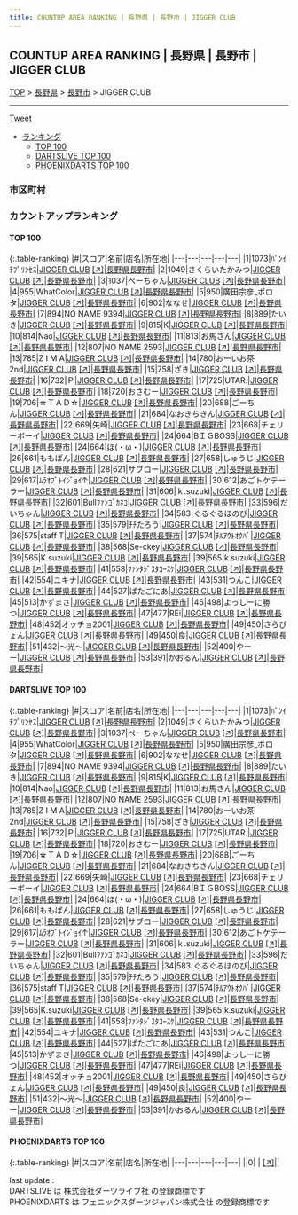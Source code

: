 ```yaml
---
title: COUNTUP AREA RANKING | 長野県 | 長野市 | JIGGER CLUB
---
```

## COUNTUP AREA RANKING | 長野県 | 長野市 | JIGGER CLUB

[TOP](/darts/rank/) > [長野県](/darts/rank/長野県/) > [長野市](/darts/rank/長野県/長野市/) > JIGGER CLUB

___

<a href="https://twitter.com/share?ref_src=twsrc%5Etfw" data-text="COUNTUP AREA RANKING | 長野県長野市JIGGER CLUB" class="twitter-share-button" data-hashtags="DARTSLIVE,PHOENIXDARTS,darts,ダーツ" data-show-count="false">Tweet</a>

* [ランキング](#カウントアップランキング)
    * [TOP 100](#top-100)
    * [DARTSLIVE TOP 100](#dartslive-top-100)
    * [PHOENIXDARTS TOP 100](#phoenixdarts-top-100)

### 市区町村

<ul>

</ul>

### カウントアップランキング

#### TOP 100



{:.table-ranking}
|#|スコア|名前|店名|所在地|
|---|---|---|---|---|
|1|1073|<span class="rank-name-dl">ﾊﾟﾝｲﾁﾌﾟﾘﾝｾｽ</span>|<a href="/darts/rank/shops/3c9201fee5a68e04a3f63593b5358cc4.html">JIGGER CLUB</a> <a href="https://search.dartslive.com/jp/shop/3c9201fee5a68e04a3f63593b5358cc4">[↗]</a>|<a href="/darts/rank/長野県/長野市">長野県長野市</a>|
|2|1049|<span class="rank-name-dl">さくらいたかみつ</span>|<a href="/darts/rank/shops/3c9201fee5a68e04a3f63593b5358cc4.html">JIGGER CLUB</a> <a href="https://search.dartslive.com/jp/shop/3c9201fee5a68e04a3f63593b5358cc4">[↗]</a>|<a href="/darts/rank/長野県/長野市">長野県長野市</a>|
|3|1037|<span class="rank-name-dl">ぺーちゃん</span>|<a href="/darts/rank/shops/3c9201fee5a68e04a3f63593b5358cc4.html">JIGGER CLUB</a> <a href="https://search.dartslive.com/jp/shop/3c9201fee5a68e04a3f63593b5358cc4">[↗]</a>|<a href="/darts/rank/長野県/長野市">長野県長野市</a>|
|4|955|<span class="rank-name-dl">WhatColor</span>|<a href="/darts/rank/shops/3c9201fee5a68e04a3f63593b5358cc4.html">JIGGER CLUB</a> <a href="https://search.dartslive.com/jp/shop/3c9201fee5a68e04a3f63593b5358cc4">[↗]</a>|<a href="/darts/rank/長野県/長野市">長野県長野市</a>|
|5|950|<span class="rank-name-dl">廣田宗彦_ポロタ</span>|<a href="/darts/rank/shops/3c9201fee5a68e04a3f63593b5358cc4.html">JIGGER CLUB</a> <a href="https://search.dartslive.com/jp/shop/3c9201fee5a68e04a3f63593b5358cc4">[↗]</a>|<a href="/darts/rank/長野県/長野市">長野県長野市</a>|
|6|902|<span class="rank-name-dl">ななせ</span>|<a href="/darts/rank/shops/3c9201fee5a68e04a3f63593b5358cc4.html">JIGGER CLUB</a> <a href="https://search.dartslive.com/jp/shop/3c9201fee5a68e04a3f63593b5358cc4">[↗]</a>|<a href="/darts/rank/長野県/長野市">長野県長野市</a>|
|7|894|<span class="rank-name-dl">NO NAME 9394</span>|<a href="/darts/rank/shops/3c9201fee5a68e04a3f63593b5358cc4.html">JIGGER CLUB</a> <a href="https://search.dartslive.com/jp/shop/3c9201fee5a68e04a3f63593b5358cc4">[↗]</a>|<a href="/darts/rank/長野県/長野市">長野県長野市</a>|
|8|889|<span class="rank-name-dl">たいき</span>|<a href="/darts/rank/shops/3c9201fee5a68e04a3f63593b5358cc4.html">JIGGER CLUB</a> <a href="https://search.dartslive.com/jp/shop/3c9201fee5a68e04a3f63593b5358cc4">[↗]</a>|<a href="/darts/rank/長野県/長野市">長野県長野市</a>|
|9|815|<span class="rank-name-dl">K</span>|<a href="/darts/rank/shops/3c9201fee5a68e04a3f63593b5358cc4.html">JIGGER CLUB</a> <a href="https://search.dartslive.com/jp/shop/3c9201fee5a68e04a3f63593b5358cc4">[↗]</a>|<a href="/darts/rank/長野県/長野市">長野県長野市</a>|
|10|814|<span class="rank-name-dl">Nao</span>|<a href="/darts/rank/shops/3c9201fee5a68e04a3f63593b5358cc4.html">JIGGER CLUB</a> <a href="https://search.dartslive.com/jp/shop/3c9201fee5a68e04a3f63593b5358cc4">[↗]</a>|<a href="/darts/rank/長野県/長野市">長野県長野市</a>|
|11|813|<span class="rank-name-dl">お馬さん</span>|<a href="/darts/rank/shops/3c9201fee5a68e04a3f63593b5358cc4.html">JIGGER CLUB</a> <a href="https://search.dartslive.com/jp/shop/3c9201fee5a68e04a3f63593b5358cc4">[↗]</a>|<a href="/darts/rank/長野県/長野市">長野県長野市</a>|
|12|807|<span class="rank-name-dl">NO NAME 2593</span>|<a href="/darts/rank/shops/3c9201fee5a68e04a3f63593b5358cc4.html">JIGGER CLUB</a> <a href="https://search.dartslive.com/jp/shop/3c9201fee5a68e04a3f63593b5358cc4">[↗]</a>|<a href="/darts/rank/長野県/長野市">長野県長野市</a>|
|13|785|<span class="rank-name-dl">Z I M A</span>|<a href="/darts/rank/shops/3c9201fee5a68e04a3f63593b5358cc4.html">JIGGER CLUB</a> <a href="https://search.dartslive.com/jp/shop/3c9201fee5a68e04a3f63593b5358cc4">[↗]</a>|<a href="/darts/rank/長野県/長野市">長野県長野市</a>|
|14|780|<span class="rank-name-dl">おーいお茶2nd</span>|<a href="/darts/rank/shops/3c9201fee5a68e04a3f63593b5358cc4.html">JIGGER CLUB</a> <a href="https://search.dartslive.com/jp/shop/3c9201fee5a68e04a3f63593b5358cc4">[↗]</a>|<a href="/darts/rank/長野県/長野市">長野県長野市</a>|
|15|758|<span class="rank-name-dl">ざき</span>|<a href="/darts/rank/shops/3c9201fee5a68e04a3f63593b5358cc4.html">JIGGER CLUB</a> <a href="https://search.dartslive.com/jp/shop/3c9201fee5a68e04a3f63593b5358cc4">[↗]</a>|<a href="/darts/rank/長野県/長野市">長野県長野市</a>|
|16|732|<span class="rank-name-dl">Ｐ</span>|<a href="/darts/rank/shops/3c9201fee5a68e04a3f63593b5358cc4.html">JIGGER CLUB</a> <a href="https://search.dartslive.com/jp/shop/3c9201fee5a68e04a3f63593b5358cc4">[↗]</a>|<a href="/darts/rank/長野県/長野市">長野県長野市</a>|
|17|725|<span class="rank-name-dl">UTAR.</span>|<a href="/darts/rank/shops/3c9201fee5a68e04a3f63593b5358cc4.html">JIGGER CLUB</a> <a href="https://search.dartslive.com/jp/shop/3c9201fee5a68e04a3f63593b5358cc4">[↗]</a>|<a href="/darts/rank/長野県/長野市">長野県長野市</a>|
|18|720|<span class="rank-name-dl">おさむー</span>|<a href="/darts/rank/shops/3c9201fee5a68e04a3f63593b5358cc4.html">JIGGER CLUB</a> <a href="https://search.dartslive.com/jp/shop/3c9201fee5a68e04a3f63593b5358cc4">[↗]</a>|<a href="/darts/rank/長野県/長野市">長野県長野市</a>|
|19|706|<span class="rank-name-dl">☆ＴＡＤ☆</span>|<a href="/darts/rank/shops/3c9201fee5a68e04a3f63593b5358cc4.html">JIGGER CLUB</a> <a href="https://search.dartslive.com/jp/shop/3c9201fee5a68e04a3f63593b5358cc4">[↗]</a>|<a href="/darts/rank/長野県/長野市">長野県長野市</a>|
|20|688|<span class="rank-name-dl">ごーちん</span>|<a href="/darts/rank/shops/3c9201fee5a68e04a3f63593b5358cc4.html">JIGGER CLUB</a> <a href="https://search.dartslive.com/jp/shop/3c9201fee5a68e04a3f63593b5358cc4">[↗]</a>|<a href="/darts/rank/長野県/長野市">長野県長野市</a>|
|21|684|<span class="rank-name-dl">なおきちきん</span>|<a href="/darts/rank/shops/3c9201fee5a68e04a3f63593b5358cc4.html">JIGGER CLUB</a> <a href="https://search.dartslive.com/jp/shop/3c9201fee5a68e04a3f63593b5358cc4">[↗]</a>|<a href="/darts/rank/長野県/長野市">長野県長野市</a>|
|22|669|<span class="rank-name-dl">矢崎</span>|<a href="/darts/rank/shops/3c9201fee5a68e04a3f63593b5358cc4.html">JIGGER CLUB</a> <a href="https://search.dartslive.com/jp/shop/3c9201fee5a68e04a3f63593b5358cc4">[↗]</a>|<a href="/darts/rank/長野県/長野市">長野県長野市</a>|
|23|668|<span class="rank-name-dl">チェリーボーイ</span>|<a href="/darts/rank/shops/3c9201fee5a68e04a3f63593b5358cc4.html">JIGGER CLUB</a> <a href="https://search.dartslive.com/jp/shop/3c9201fee5a68e04a3f63593b5358cc4">[↗]</a>|<a href="/darts/rank/長野県/長野市">長野県長野市</a>|
|24|664|<span class="rank-name-dl">BＩＧBOSS</span>|<a href="/darts/rank/shops/3c9201fee5a68e04a3f63593b5358cc4.html">JIGGER CLUB</a> <a href="https://search.dartslive.com/jp/shop/3c9201fee5a68e04a3f63593b5358cc4">[↗]</a>|<a href="/darts/rank/長野県/長野市">長野県長野市</a>|
|24|664|<span class="rank-name-dl">ほ(・ω・)</span>|<a href="/darts/rank/shops/3c9201fee5a68e04a3f63593b5358cc4.html">JIGGER CLUB</a> <a href="https://search.dartslive.com/jp/shop/3c9201fee5a68e04a3f63593b5358cc4">[↗]</a>|<a href="/darts/rank/長野県/長野市">長野県長野市</a>|
|26|661|<span class="rank-name-dl">ももぱん</span>|<a href="/darts/rank/shops/3c9201fee5a68e04a3f63593b5358cc4.html">JIGGER CLUB</a> <a href="https://search.dartslive.com/jp/shop/3c9201fee5a68e04a3f63593b5358cc4">[↗]</a>|<a href="/darts/rank/長野県/長野市">長野県長野市</a>|
|27|658|<span class="rank-name-dl">しゅうじ</span>|<a href="/darts/rank/shops/3c9201fee5a68e04a3f63593b5358cc4.html">JIGGER CLUB</a> <a href="https://search.dartslive.com/jp/shop/3c9201fee5a68e04a3f63593b5358cc4">[↗]</a>|<a href="/darts/rank/長野県/長野市">長野県長野市</a>|
|28|621|<span class="rank-name-dl">サブロー</span>|<a href="/darts/rank/shops/3c9201fee5a68e04a3f63593b5358cc4.html">JIGGER CLUB</a> <a href="https://search.dartslive.com/jp/shop/3c9201fee5a68e04a3f63593b5358cc4">[↗]</a>|<a href="/darts/rank/長野県/長野市">長野県長野市</a>|
|29|617|<span class="rank-name-dl">ﾑﾗｵﾌﾞﾄｲｼﾞｮｲ↑</span>|<a href="/darts/rank/shops/3c9201fee5a68e04a3f63593b5358cc4.html">JIGGER CLUB</a> <a href="https://search.dartslive.com/jp/shop/3c9201fee5a68e04a3f63593b5358cc4">[↗]</a>|<a href="/darts/rank/長野県/長野市">長野県長野市</a>|
|30|612|<span class="rank-name-dl">あごトケテーラー</span>|<a href="/darts/rank/shops/3c9201fee5a68e04a3f63593b5358cc4.html">JIGGER CLUB</a> <a href="https://search.dartslive.com/jp/shop/3c9201fee5a68e04a3f63593b5358cc4">[↗]</a>|<a href="/darts/rank/長野県/長野市">長野県長野市</a>|
|31|606|<span class="rank-name-dl">ｋ.suzuki</span>|<a href="/darts/rank/shops/3c9201fee5a68e04a3f63593b5358cc4.html">JIGGER CLUB</a> <a href="https://search.dartslive.com/jp/shop/3c9201fee5a68e04a3f63593b5358cc4">[↗]</a>|<a href="/darts/rank/長野県/長野市">長野県長野市</a>|
|32|601|<span class="rank-name-dl">Bullﾌｧﾝｺﾞｶﾈｺ</span>|<a href="/darts/rank/shops/3c9201fee5a68e04a3f63593b5358cc4.html">JIGGER CLUB</a> <a href="https://search.dartslive.com/jp/shop/3c9201fee5a68e04a3f63593b5358cc4">[↗]</a>|<a href="/darts/rank/長野県/長野市">長野県長野市</a>|
|33|596|<span class="rank-name-dl">だいちゃん</span>|<a href="/darts/rank/shops/3c9201fee5a68e04a3f63593b5358cc4.html">JIGGER CLUB</a> <a href="https://search.dartslive.com/jp/shop/3c9201fee5a68e04a3f63593b5358cc4">[↗]</a>|<a href="/darts/rank/長野県/長野市">長野県長野市</a>|
|34|583|<span class="rank-name-dl">ぐるぐるほのぴ</span>|<a href="/darts/rank/shops/3c9201fee5a68e04a3f63593b5358cc4.html">JIGGER CLUB</a> <a href="https://search.dartslive.com/jp/shop/3c9201fee5a68e04a3f63593b5358cc4">[↗]</a>|<a href="/darts/rank/長野県/長野市">長野県長野市</a>|
|35|579|<span class="rank-name-dl">ﾁﾁたろう</span>|<a href="/darts/rank/shops/3c9201fee5a68e04a3f63593b5358cc4.html">JIGGER CLUB</a> <a href="https://search.dartslive.com/jp/shop/3c9201fee5a68e04a3f63593b5358cc4">[↗]</a>|<a href="/darts/rank/長野県/長野市">長野県長野市</a>|
|36|575|<span class="rank-name-dl">staff T</span>|<a href="/darts/rank/shops/3c9201fee5a68e04a3f63593b5358cc4.html">JIGGER CLUB</a> <a href="https://search.dartslive.com/jp/shop/3c9201fee5a68e04a3f63593b5358cc4">[↗]</a>|<a href="/darts/rank/長野県/長野市">長野県長野市</a>|
|37|574|<span class="rank-name-dl">ﾁﾙｱｳﾄｵｸﾊﾞ</span>|<a href="/darts/rank/shops/3c9201fee5a68e04a3f63593b5358cc4.html">JIGGER CLUB</a> <a href="https://search.dartslive.com/jp/shop/3c9201fee5a68e04a3f63593b5358cc4">[↗]</a>|<a href="/darts/rank/長野県/長野市">長野県長野市</a>|
|38|568|<span class="rank-name-dl">Se-ckey</span>|<a href="/darts/rank/shops/3c9201fee5a68e04a3f63593b5358cc4.html">JIGGER CLUB</a> <a href="https://search.dartslive.com/jp/shop/3c9201fee5a68e04a3f63593b5358cc4">[↗]</a>|<a href="/darts/rank/長野県/長野市">長野県長野市</a>|
|39|565|<span class="rank-name-dl">K.suzuki</span>|<a href="/darts/rank/shops/3c9201fee5a68e04a3f63593b5358cc4.html">JIGGER CLUB</a> <a href="https://search.dartslive.com/jp/shop/3c9201fee5a68e04a3f63593b5358cc4">[↗]</a>|<a href="/darts/rank/長野県/長野市">長野県長野市</a>|
|39|565|<span class="rank-name-dl">k.suzuki</span>|<a href="/darts/rank/shops/3c9201fee5a68e04a3f63593b5358cc4.html">JIGGER CLUB</a> <a href="https://search.dartslive.com/jp/shop/3c9201fee5a68e04a3f63593b5358cc4">[↗]</a>|<a href="/darts/rank/長野県/長野市">長野県長野市</a>|
|41|558|<span class="rank-name-dl">ﾌｧﾝﾀｼﾞｽﾀｺｰｽｹ</span>|<a href="/darts/rank/shops/3c9201fee5a68e04a3f63593b5358cc4.html">JIGGER CLUB</a> <a href="https://search.dartslive.com/jp/shop/3c9201fee5a68e04a3f63593b5358cc4">[↗]</a>|<a href="/darts/rank/長野県/長野市">長野県長野市</a>|
|42|554|<span class="rank-name-dl">ユキナ</span>|<a href="/darts/rank/shops/3c9201fee5a68e04a3f63593b5358cc4.html">JIGGER CLUB</a> <a href="https://search.dartslive.com/jp/shop/3c9201fee5a68e04a3f63593b5358cc4">[↗]</a>|<a href="/darts/rank/長野県/長野市">長野県長野市</a>|
|43|531|<span class="rank-name-dl">つんこ</span>|<a href="/darts/rank/shops/3c9201fee5a68e04a3f63593b5358cc4.html">JIGGER CLUB</a> <a href="https://search.dartslive.com/jp/shop/3c9201fee5a68e04a3f63593b5358cc4">[↗]</a>|<a href="/darts/rank/長野県/長野市">長野県長野市</a>|
|44|527|<span class="rank-name-dl">ぱたごにあ</span>|<a href="/darts/rank/shops/3c9201fee5a68e04a3f63593b5358cc4.html">JIGGER CLUB</a> <a href="https://search.dartslive.com/jp/shop/3c9201fee5a68e04a3f63593b5358cc4">[↗]</a>|<a href="/darts/rank/長野県/長野市">長野県長野市</a>|
|45|513|<span class="rank-name-dl">かずまさ</span>|<a href="/darts/rank/shops/3c9201fee5a68e04a3f63593b5358cc4.html">JIGGER CLUB</a> <a href="https://search.dartslive.com/jp/shop/3c9201fee5a68e04a3f63593b5358cc4">[↗]</a>|<a href="/darts/rank/長野県/長野市">長野県長野市</a>|
|46|498|<span class="rank-name-dl">よっしーに勝つ</span>|<a href="/darts/rank/shops/3c9201fee5a68e04a3f63593b5358cc4.html">JIGGER CLUB</a> <a href="https://search.dartslive.com/jp/shop/3c9201fee5a68e04a3f63593b5358cc4">[↗]</a>|<a href="/darts/rank/長野県/長野市">長野県長野市</a>|
|47|477|<span class="rank-name-dl">REi</span>|<a href="/darts/rank/shops/3c9201fee5a68e04a3f63593b5358cc4.html">JIGGER CLUB</a> <a href="https://search.dartslive.com/jp/shop/3c9201fee5a68e04a3f63593b5358cc4">[↗]</a>|<a href="/darts/rank/長野県/長野市">長野県長野市</a>|
|48|452|<span class="rank-name-dl">オッチョ2001</span>|<a href="/darts/rank/shops/3c9201fee5a68e04a3f63593b5358cc4.html">JIGGER CLUB</a> <a href="https://search.dartslive.com/jp/shop/3c9201fee5a68e04a3f63593b5358cc4">[↗]</a>|<a href="/darts/rank/長野県/長野市">長野県長野市</a>|
|49|450|<span class="rank-name-dl">さらぴょん</span>|<a href="/darts/rank/shops/3c9201fee5a68e04a3f63593b5358cc4.html">JIGGER CLUB</a> <a href="https://search.dartslive.com/jp/shop/3c9201fee5a68e04a3f63593b5358cc4">[↗]</a>|<a href="/darts/rank/長野県/長野市">長野県長野市</a>|
|49|450|<span class="rank-name-dl">良</span>|<a href="/darts/rank/shops/3c9201fee5a68e04a3f63593b5358cc4.html">JIGGER CLUB</a> <a href="https://search.dartslive.com/jp/shop/3c9201fee5a68e04a3f63593b5358cc4">[↗]</a>|<a href="/darts/rank/長野県/長野市">長野県長野市</a>|
|51|432|<span class="rank-name-dl">～光～</span>|<a href="/darts/rank/shops/3c9201fee5a68e04a3f63593b5358cc4.html">JIGGER CLUB</a> <a href="https://search.dartslive.com/jp/shop/3c9201fee5a68e04a3f63593b5358cc4">[↗]</a>|<a href="/darts/rank/長野県/長野市">長野県長野市</a>|
|52|400|<span class="rank-name-dl">やーー</span>|<a href="/darts/rank/shops/3c9201fee5a68e04a3f63593b5358cc4.html">JIGGER CLUB</a> <a href="https://search.dartslive.com/jp/shop/3c9201fee5a68e04a3f63593b5358cc4">[↗]</a>|<a href="/darts/rank/長野県/長野市">長野県長野市</a>|
|53|391|<span class="rank-name-dl">かおるん</span>|<a href="/darts/rank/shops/3c9201fee5a68e04a3f63593b5358cc4.html">JIGGER CLUB</a> <a href="https://search.dartslive.com/jp/shop/3c9201fee5a68e04a3f63593b5358cc4">[↗]</a>|<a href="/darts/rank/長野県/長野市">長野県長野市</a>|


#### DARTSLIVE TOP 100



{:.table-ranking}
|#|スコア|名前|店名|所在地|
|---|---|---|---|---|
|1|1073|<span class="rank-name-dl">ﾊﾟﾝｲﾁﾌﾟﾘﾝｾｽ</span>|<a href="/darts/rank/shops/3c9201fee5a68e04a3f63593b5358cc4.html">JIGGER CLUB</a> <a href="https://search.dartslive.com/jp/shop/3c9201fee5a68e04a3f63593b5358cc4">[↗]</a>|<a href="/darts/rank/長野県/長野市">長野県長野市</a>|
|2|1049|<span class="rank-name-dl">さくらいたかみつ</span>|<a href="/darts/rank/shops/3c9201fee5a68e04a3f63593b5358cc4.html">JIGGER CLUB</a> <a href="https://search.dartslive.com/jp/shop/3c9201fee5a68e04a3f63593b5358cc4">[↗]</a>|<a href="/darts/rank/長野県/長野市">長野県長野市</a>|
|3|1037|<span class="rank-name-dl">ぺーちゃん</span>|<a href="/darts/rank/shops/3c9201fee5a68e04a3f63593b5358cc4.html">JIGGER CLUB</a> <a href="https://search.dartslive.com/jp/shop/3c9201fee5a68e04a3f63593b5358cc4">[↗]</a>|<a href="/darts/rank/長野県/長野市">長野県長野市</a>|
|4|955|<span class="rank-name-dl">WhatColor</span>|<a href="/darts/rank/shops/3c9201fee5a68e04a3f63593b5358cc4.html">JIGGER CLUB</a> <a href="https://search.dartslive.com/jp/shop/3c9201fee5a68e04a3f63593b5358cc4">[↗]</a>|<a href="/darts/rank/長野県/長野市">長野県長野市</a>|
|5|950|<span class="rank-name-dl">廣田宗彦_ポロタ</span>|<a href="/darts/rank/shops/3c9201fee5a68e04a3f63593b5358cc4.html">JIGGER CLUB</a> <a href="https://search.dartslive.com/jp/shop/3c9201fee5a68e04a3f63593b5358cc4">[↗]</a>|<a href="/darts/rank/長野県/長野市">長野県長野市</a>|
|6|902|<span class="rank-name-dl">ななせ</span>|<a href="/darts/rank/shops/3c9201fee5a68e04a3f63593b5358cc4.html">JIGGER CLUB</a> <a href="https://search.dartslive.com/jp/shop/3c9201fee5a68e04a3f63593b5358cc4">[↗]</a>|<a href="/darts/rank/長野県/長野市">長野県長野市</a>|
|7|894|<span class="rank-name-dl">NO NAME 9394</span>|<a href="/darts/rank/shops/3c9201fee5a68e04a3f63593b5358cc4.html">JIGGER CLUB</a> <a href="https://search.dartslive.com/jp/shop/3c9201fee5a68e04a3f63593b5358cc4">[↗]</a>|<a href="/darts/rank/長野県/長野市">長野県長野市</a>|
|8|889|<span class="rank-name-dl">たいき</span>|<a href="/darts/rank/shops/3c9201fee5a68e04a3f63593b5358cc4.html">JIGGER CLUB</a> <a href="https://search.dartslive.com/jp/shop/3c9201fee5a68e04a3f63593b5358cc4">[↗]</a>|<a href="/darts/rank/長野県/長野市">長野県長野市</a>|
|9|815|<span class="rank-name-dl">K</span>|<a href="/darts/rank/shops/3c9201fee5a68e04a3f63593b5358cc4.html">JIGGER CLUB</a> <a href="https://search.dartslive.com/jp/shop/3c9201fee5a68e04a3f63593b5358cc4">[↗]</a>|<a href="/darts/rank/長野県/長野市">長野県長野市</a>|
|10|814|<span class="rank-name-dl">Nao</span>|<a href="/darts/rank/shops/3c9201fee5a68e04a3f63593b5358cc4.html">JIGGER CLUB</a> <a href="https://search.dartslive.com/jp/shop/3c9201fee5a68e04a3f63593b5358cc4">[↗]</a>|<a href="/darts/rank/長野県/長野市">長野県長野市</a>|
|11|813|<span class="rank-name-dl">お馬さん</span>|<a href="/darts/rank/shops/3c9201fee5a68e04a3f63593b5358cc4.html">JIGGER CLUB</a> <a href="https://search.dartslive.com/jp/shop/3c9201fee5a68e04a3f63593b5358cc4">[↗]</a>|<a href="/darts/rank/長野県/長野市">長野県長野市</a>|
|12|807|<span class="rank-name-dl">NO NAME 2593</span>|<a href="/darts/rank/shops/3c9201fee5a68e04a3f63593b5358cc4.html">JIGGER CLUB</a> <a href="https://search.dartslive.com/jp/shop/3c9201fee5a68e04a3f63593b5358cc4">[↗]</a>|<a href="/darts/rank/長野県/長野市">長野県長野市</a>|
|13|785|<span class="rank-name-dl">Z I M A</span>|<a href="/darts/rank/shops/3c9201fee5a68e04a3f63593b5358cc4.html">JIGGER CLUB</a> <a href="https://search.dartslive.com/jp/shop/3c9201fee5a68e04a3f63593b5358cc4">[↗]</a>|<a href="/darts/rank/長野県/長野市">長野県長野市</a>|
|14|780|<span class="rank-name-dl">おーいお茶2nd</span>|<a href="/darts/rank/shops/3c9201fee5a68e04a3f63593b5358cc4.html">JIGGER CLUB</a> <a href="https://search.dartslive.com/jp/shop/3c9201fee5a68e04a3f63593b5358cc4">[↗]</a>|<a href="/darts/rank/長野県/長野市">長野県長野市</a>|
|15|758|<span class="rank-name-dl">ざき</span>|<a href="/darts/rank/shops/3c9201fee5a68e04a3f63593b5358cc4.html">JIGGER CLUB</a> <a href="https://search.dartslive.com/jp/shop/3c9201fee5a68e04a3f63593b5358cc4">[↗]</a>|<a href="/darts/rank/長野県/長野市">長野県長野市</a>|
|16|732|<span class="rank-name-dl">Ｐ</span>|<a href="/darts/rank/shops/3c9201fee5a68e04a3f63593b5358cc4.html">JIGGER CLUB</a> <a href="https://search.dartslive.com/jp/shop/3c9201fee5a68e04a3f63593b5358cc4">[↗]</a>|<a href="/darts/rank/長野県/長野市">長野県長野市</a>|
|17|725|<span class="rank-name-dl">UTAR.</span>|<a href="/darts/rank/shops/3c9201fee5a68e04a3f63593b5358cc4.html">JIGGER CLUB</a> <a href="https://search.dartslive.com/jp/shop/3c9201fee5a68e04a3f63593b5358cc4">[↗]</a>|<a href="/darts/rank/長野県/長野市">長野県長野市</a>|
|18|720|<span class="rank-name-dl">おさむー</span>|<a href="/darts/rank/shops/3c9201fee5a68e04a3f63593b5358cc4.html">JIGGER CLUB</a> <a href="https://search.dartslive.com/jp/shop/3c9201fee5a68e04a3f63593b5358cc4">[↗]</a>|<a href="/darts/rank/長野県/長野市">長野県長野市</a>|
|19|706|<span class="rank-name-dl">☆ＴＡＤ☆</span>|<a href="/darts/rank/shops/3c9201fee5a68e04a3f63593b5358cc4.html">JIGGER CLUB</a> <a href="https://search.dartslive.com/jp/shop/3c9201fee5a68e04a3f63593b5358cc4">[↗]</a>|<a href="/darts/rank/長野県/長野市">長野県長野市</a>|
|20|688|<span class="rank-name-dl">ごーちん</span>|<a href="/darts/rank/shops/3c9201fee5a68e04a3f63593b5358cc4.html">JIGGER CLUB</a> <a href="https://search.dartslive.com/jp/shop/3c9201fee5a68e04a3f63593b5358cc4">[↗]</a>|<a href="/darts/rank/長野県/長野市">長野県長野市</a>|
|21|684|<span class="rank-name-dl">なおきちきん</span>|<a href="/darts/rank/shops/3c9201fee5a68e04a3f63593b5358cc4.html">JIGGER CLUB</a> <a href="https://search.dartslive.com/jp/shop/3c9201fee5a68e04a3f63593b5358cc4">[↗]</a>|<a href="/darts/rank/長野県/長野市">長野県長野市</a>|
|22|669|<span class="rank-name-dl">矢崎</span>|<a href="/darts/rank/shops/3c9201fee5a68e04a3f63593b5358cc4.html">JIGGER CLUB</a> <a href="https://search.dartslive.com/jp/shop/3c9201fee5a68e04a3f63593b5358cc4">[↗]</a>|<a href="/darts/rank/長野県/長野市">長野県長野市</a>|
|23|668|<span class="rank-name-dl">チェリーボーイ</span>|<a href="/darts/rank/shops/3c9201fee5a68e04a3f63593b5358cc4.html">JIGGER CLUB</a> <a href="https://search.dartslive.com/jp/shop/3c9201fee5a68e04a3f63593b5358cc4">[↗]</a>|<a href="/darts/rank/長野県/長野市">長野県長野市</a>|
|24|664|<span class="rank-name-dl">BＩＧBOSS</span>|<a href="/darts/rank/shops/3c9201fee5a68e04a3f63593b5358cc4.html">JIGGER CLUB</a> <a href="https://search.dartslive.com/jp/shop/3c9201fee5a68e04a3f63593b5358cc4">[↗]</a>|<a href="/darts/rank/長野県/長野市">長野県長野市</a>|
|24|664|<span class="rank-name-dl">ほ(・ω・)</span>|<a href="/darts/rank/shops/3c9201fee5a68e04a3f63593b5358cc4.html">JIGGER CLUB</a> <a href="https://search.dartslive.com/jp/shop/3c9201fee5a68e04a3f63593b5358cc4">[↗]</a>|<a href="/darts/rank/長野県/長野市">長野県長野市</a>|
|26|661|<span class="rank-name-dl">ももぱん</span>|<a href="/darts/rank/shops/3c9201fee5a68e04a3f63593b5358cc4.html">JIGGER CLUB</a> <a href="https://search.dartslive.com/jp/shop/3c9201fee5a68e04a3f63593b5358cc4">[↗]</a>|<a href="/darts/rank/長野県/長野市">長野県長野市</a>|
|27|658|<span class="rank-name-dl">しゅうじ</span>|<a href="/darts/rank/shops/3c9201fee5a68e04a3f63593b5358cc4.html">JIGGER CLUB</a> <a href="https://search.dartslive.com/jp/shop/3c9201fee5a68e04a3f63593b5358cc4">[↗]</a>|<a href="/darts/rank/長野県/長野市">長野県長野市</a>|
|28|621|<span class="rank-name-dl">サブロー</span>|<a href="/darts/rank/shops/3c9201fee5a68e04a3f63593b5358cc4.html">JIGGER CLUB</a> <a href="https://search.dartslive.com/jp/shop/3c9201fee5a68e04a3f63593b5358cc4">[↗]</a>|<a href="/darts/rank/長野県/長野市">長野県長野市</a>|
|29|617|<span class="rank-name-dl">ﾑﾗｵﾌﾞﾄｲｼﾞｮｲ↑</span>|<a href="/darts/rank/shops/3c9201fee5a68e04a3f63593b5358cc4.html">JIGGER CLUB</a> <a href="https://search.dartslive.com/jp/shop/3c9201fee5a68e04a3f63593b5358cc4">[↗]</a>|<a href="/darts/rank/長野県/長野市">長野県長野市</a>|
|30|612|<span class="rank-name-dl">あごトケテーラー</span>|<a href="/darts/rank/shops/3c9201fee5a68e04a3f63593b5358cc4.html">JIGGER CLUB</a> <a href="https://search.dartslive.com/jp/shop/3c9201fee5a68e04a3f63593b5358cc4">[↗]</a>|<a href="/darts/rank/長野県/長野市">長野県長野市</a>|
|31|606|<span class="rank-name-dl">ｋ.suzuki</span>|<a href="/darts/rank/shops/3c9201fee5a68e04a3f63593b5358cc4.html">JIGGER CLUB</a> <a href="https://search.dartslive.com/jp/shop/3c9201fee5a68e04a3f63593b5358cc4">[↗]</a>|<a href="/darts/rank/長野県/長野市">長野県長野市</a>|
|32|601|<span class="rank-name-dl">Bullﾌｧﾝｺﾞｶﾈｺ</span>|<a href="/darts/rank/shops/3c9201fee5a68e04a3f63593b5358cc4.html">JIGGER CLUB</a> <a href="https://search.dartslive.com/jp/shop/3c9201fee5a68e04a3f63593b5358cc4">[↗]</a>|<a href="/darts/rank/長野県/長野市">長野県長野市</a>|
|33|596|<span class="rank-name-dl">だいちゃん</span>|<a href="/darts/rank/shops/3c9201fee5a68e04a3f63593b5358cc4.html">JIGGER CLUB</a> <a href="https://search.dartslive.com/jp/shop/3c9201fee5a68e04a3f63593b5358cc4">[↗]</a>|<a href="/darts/rank/長野県/長野市">長野県長野市</a>|
|34|583|<span class="rank-name-dl">ぐるぐるほのぴ</span>|<a href="/darts/rank/shops/3c9201fee5a68e04a3f63593b5358cc4.html">JIGGER CLUB</a> <a href="https://search.dartslive.com/jp/shop/3c9201fee5a68e04a3f63593b5358cc4">[↗]</a>|<a href="/darts/rank/長野県/長野市">長野県長野市</a>|
|35|579|<span class="rank-name-dl">ﾁﾁたろう</span>|<a href="/darts/rank/shops/3c9201fee5a68e04a3f63593b5358cc4.html">JIGGER CLUB</a> <a href="https://search.dartslive.com/jp/shop/3c9201fee5a68e04a3f63593b5358cc4">[↗]</a>|<a href="/darts/rank/長野県/長野市">長野県長野市</a>|
|36|575|<span class="rank-name-dl">staff T</span>|<a href="/darts/rank/shops/3c9201fee5a68e04a3f63593b5358cc4.html">JIGGER CLUB</a> <a href="https://search.dartslive.com/jp/shop/3c9201fee5a68e04a3f63593b5358cc4">[↗]</a>|<a href="/darts/rank/長野県/長野市">長野県長野市</a>|
|37|574|<span class="rank-name-dl">ﾁﾙｱｳﾄｵｸﾊﾞ</span>|<a href="/darts/rank/shops/3c9201fee5a68e04a3f63593b5358cc4.html">JIGGER CLUB</a> <a href="https://search.dartslive.com/jp/shop/3c9201fee5a68e04a3f63593b5358cc4">[↗]</a>|<a href="/darts/rank/長野県/長野市">長野県長野市</a>|
|38|568|<span class="rank-name-dl">Se-ckey</span>|<a href="/darts/rank/shops/3c9201fee5a68e04a3f63593b5358cc4.html">JIGGER CLUB</a> <a href="https://search.dartslive.com/jp/shop/3c9201fee5a68e04a3f63593b5358cc4">[↗]</a>|<a href="/darts/rank/長野県/長野市">長野県長野市</a>|
|39|565|<span class="rank-name-dl">K.suzuki</span>|<a href="/darts/rank/shops/3c9201fee5a68e04a3f63593b5358cc4.html">JIGGER CLUB</a> <a href="https://search.dartslive.com/jp/shop/3c9201fee5a68e04a3f63593b5358cc4">[↗]</a>|<a href="/darts/rank/長野県/長野市">長野県長野市</a>|
|39|565|<span class="rank-name-dl">k.suzuki</span>|<a href="/darts/rank/shops/3c9201fee5a68e04a3f63593b5358cc4.html">JIGGER CLUB</a> <a href="https://search.dartslive.com/jp/shop/3c9201fee5a68e04a3f63593b5358cc4">[↗]</a>|<a href="/darts/rank/長野県/長野市">長野県長野市</a>|
|41|558|<span class="rank-name-dl">ﾌｧﾝﾀｼﾞｽﾀｺｰｽｹ</span>|<a href="/darts/rank/shops/3c9201fee5a68e04a3f63593b5358cc4.html">JIGGER CLUB</a> <a href="https://search.dartslive.com/jp/shop/3c9201fee5a68e04a3f63593b5358cc4">[↗]</a>|<a href="/darts/rank/長野県/長野市">長野県長野市</a>|
|42|554|<span class="rank-name-dl">ユキナ</span>|<a href="/darts/rank/shops/3c9201fee5a68e04a3f63593b5358cc4.html">JIGGER CLUB</a> <a href="https://search.dartslive.com/jp/shop/3c9201fee5a68e04a3f63593b5358cc4">[↗]</a>|<a href="/darts/rank/長野県/長野市">長野県長野市</a>|
|43|531|<span class="rank-name-dl">つんこ</span>|<a href="/darts/rank/shops/3c9201fee5a68e04a3f63593b5358cc4.html">JIGGER CLUB</a> <a href="https://search.dartslive.com/jp/shop/3c9201fee5a68e04a3f63593b5358cc4">[↗]</a>|<a href="/darts/rank/長野県/長野市">長野県長野市</a>|
|44|527|<span class="rank-name-dl">ぱたごにあ</span>|<a href="/darts/rank/shops/3c9201fee5a68e04a3f63593b5358cc4.html">JIGGER CLUB</a> <a href="https://search.dartslive.com/jp/shop/3c9201fee5a68e04a3f63593b5358cc4">[↗]</a>|<a href="/darts/rank/長野県/長野市">長野県長野市</a>|
|45|513|<span class="rank-name-dl">かずまさ</span>|<a href="/darts/rank/shops/3c9201fee5a68e04a3f63593b5358cc4.html">JIGGER CLUB</a> <a href="https://search.dartslive.com/jp/shop/3c9201fee5a68e04a3f63593b5358cc4">[↗]</a>|<a href="/darts/rank/長野県/長野市">長野県長野市</a>|
|46|498|<span class="rank-name-dl">よっしーに勝つ</span>|<a href="/darts/rank/shops/3c9201fee5a68e04a3f63593b5358cc4.html">JIGGER CLUB</a> <a href="https://search.dartslive.com/jp/shop/3c9201fee5a68e04a3f63593b5358cc4">[↗]</a>|<a href="/darts/rank/長野県/長野市">長野県長野市</a>|
|47|477|<span class="rank-name-dl">REi</span>|<a href="/darts/rank/shops/3c9201fee5a68e04a3f63593b5358cc4.html">JIGGER CLUB</a> <a href="https://search.dartslive.com/jp/shop/3c9201fee5a68e04a3f63593b5358cc4">[↗]</a>|<a href="/darts/rank/長野県/長野市">長野県長野市</a>|
|48|452|<span class="rank-name-dl">オッチョ2001</span>|<a href="/darts/rank/shops/3c9201fee5a68e04a3f63593b5358cc4.html">JIGGER CLUB</a> <a href="https://search.dartslive.com/jp/shop/3c9201fee5a68e04a3f63593b5358cc4">[↗]</a>|<a href="/darts/rank/長野県/長野市">長野県長野市</a>|
|49|450|<span class="rank-name-dl">さらぴょん</span>|<a href="/darts/rank/shops/3c9201fee5a68e04a3f63593b5358cc4.html">JIGGER CLUB</a> <a href="https://search.dartslive.com/jp/shop/3c9201fee5a68e04a3f63593b5358cc4">[↗]</a>|<a href="/darts/rank/長野県/長野市">長野県長野市</a>|
|49|450|<span class="rank-name-dl">良</span>|<a href="/darts/rank/shops/3c9201fee5a68e04a3f63593b5358cc4.html">JIGGER CLUB</a> <a href="https://search.dartslive.com/jp/shop/3c9201fee5a68e04a3f63593b5358cc4">[↗]</a>|<a href="/darts/rank/長野県/長野市">長野県長野市</a>|
|51|432|<span class="rank-name-dl">～光～</span>|<a href="/darts/rank/shops/3c9201fee5a68e04a3f63593b5358cc4.html">JIGGER CLUB</a> <a href="https://search.dartslive.com/jp/shop/3c9201fee5a68e04a3f63593b5358cc4">[↗]</a>|<a href="/darts/rank/長野県/長野市">長野県長野市</a>|
|52|400|<span class="rank-name-dl">やーー</span>|<a href="/darts/rank/shops/3c9201fee5a68e04a3f63593b5358cc4.html">JIGGER CLUB</a> <a href="https://search.dartslive.com/jp/shop/3c9201fee5a68e04a3f63593b5358cc4">[↗]</a>|<a href="/darts/rank/長野県/長野市">長野県長野市</a>|
|53|391|<span class="rank-name-dl">かおるん</span>|<a href="/darts/rank/shops/3c9201fee5a68e04a3f63593b5358cc4.html">JIGGER CLUB</a> <a href="https://search.dartslive.com/jp/shop/3c9201fee5a68e04a3f63593b5358cc4">[↗]</a>|<a href="/darts/rank/長野県/長野市">長野県長野市</a>|


#### PHOENIXDARTS TOP 100



{:.table-ranking}
|#|スコア|名前|店名|所在地|
|---|---|---|---|---|
||0|<span class="rank-name-dl"> </span>|<a href="/darts/rank/shops/.html"></a> <a href="">[↗]</a>|<a href="/darts/rank//"></a>|


<div class="footer border-top border-gray-light mt-5 pt-3 text-right text-gray">
    last update : <span style="font-weight: italic" id="foot_last_modified"></span><br />
    DARTSLIVE は 株式会社ダーツライブ社 の登録商標です<br />
    PHOENIXDARTS は フェニックスダーツジャパン株式会社 の登録商標です<br />
</div>

<script src="https://cdnjs.cloudflare.com/ajax/libs/jquery.tablesorter/2.31.3/js/jquery.tablesorter.min.js" integrity="sha512-qzgd5cYSZcosqpzpn7zF2ZId8f/8CHmFKZ8j7mU4OUXTNRd5g+ZHBPsgKEwoqxCtdQvExE5LprwwPAgoicguNg==" crossorigin="anonymous" referrerpolicy="no-referrer"></script>
<link rel="stylesheet" href="https://cdnjs.cloudflare.com/ajax/libs/jquery.tablesorter/2.31.3/css/theme.default.min.css" integrity="sha512-wghhOJkjQX0Lh3NSWvNKeZ0ZpNn+SPVXX1Qyc9OCaogADktxrBiBdKGDoqVUOyhStvMBmJQ8ZdMHiR3wuEq8+w==" crossorigin="anonymous" referrerpolicy="no-referrer" />
<script>
$(function() {
    $(".table-ranking").tablesorter({sortList:[[0, 0]]});
    $("#foot_last_modified").text(formatDate(new Date(document.lastModified), 'yyyy-MM-dd HH:mm:ss'));
});
</script>

<script async src="https://platform.twitter.com/widgets.js" charset="utf-8"></script>